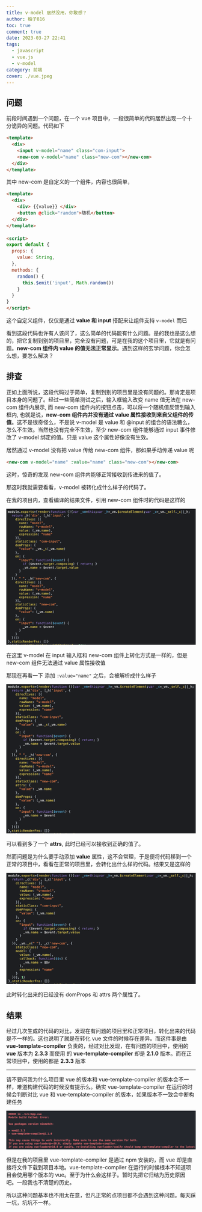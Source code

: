 ```yaml
---
title: v-model 居然没用，你敢想？
author: 柚子816
toc: true
comment: true
date: 2023-03-27 22:41
tags: 
  - javascript
  - vue.js
  - v-model
category: 前端
cover: ./vue.jpeg
---
```


## 问题

前段时间遇到一个问题，在一个 vue 项目中，一段很简单的代码居然出现一个十分诡异的问题。代码如下

```html
<template>
  <div>
    <input v-model="name" class="com-input">
    <new-com v-model="name" class="new-com"></new-com>
  </div>
</template>
```

其中 new-com 是自定义的一个组件，内容也很简单，

```html
<template>
  <div>
    <div> {{value}} </div>
    <button @click="random">随机</button>
  </div>
</template>

<script>
export default {
  props: {
    value: String,
  },
  methods: {
    random() {
      this.$emit('input', Math.random())
    }
  }
}
</script>
```

这个自定义组件，仅仅是通过 **value 和 input** 搭配来让组件支持 `v-model` 而已

看到这段代码也许有人该问了，这么简单的代码能有什么问题。是的我也是这么想的，把它复制到别的项目里，完全没有问题，可是在我的这个项目里，它就是有问题。**new-com 组件内 value 的值无法正常显示**。遇到这样的玄学问题，你会怎么想，要怎么解决？

## 排查

正如上面所说，这段代码过于简单，复制到别的项目里是没有问题的。那肯定是项目本身的问题了。经过一些简单测试之后，输入框输入改变 name 值无法在 new-com 组件内展示, 而 new-com 组件内的按钮点击，可以将一个随机值反馈到输入框内, 也就是说，**new-com 组件内并没有通过 value 属性接收到来自父组件的传值**。这不是很奇怪么，不是说 v-model 是 value 和 @input 的组合的语法糖么，怎么不生效。当然也没有完全不生效，至少 new-com 组件能够通过 input 事件修改了 v-model 绑定的值。只是 value 这个属性好像没有生效。

居然通过 v-model 没有把 value 传给 new-com 组件，那如果手动传递 value 呢

```html
<new-com v-model="name" :value="name" class="new-com"></new-com>
```

这时，惊奇的发现 new-com 组件内能够正常接收到传进来的值了。

那这时我就需要看看，v-model 被转化成什么样子的代码了。

在我的项目内，查看编译的结果文件，引用 new-com 组件时的代码是这样的

![Screenshot 2023-03-27 at 20.21.56.png](./Screenshot%202023-03-27%20at%2020.21.56.png)

在这里 v-model 在 input 输入框和 new-com 组件上转化方式是一样的，但是 new-com 组件无法通过 value 属性接收值

那现在再看一下 添加 `:value="name"` 之后，会被解析成什么样子

![Screenshot 2023-03-27 at 20.38.04.png](./Screenshot%202023-03-27%20at%2020.38.04.png)

可以看到多了一个 **attrs**, 此时已经可以接收到正确的值了。


然而问题是为什么要手动添加 **value** 属性，这不合常理，于是便将代码移到一个正常的项目中，看看在正常的项目里，会转化出什么样的代码。结果又是这样的


![Screenshot 2023-03-27 at 20.21.11.png](./Screenshot%202023-03-27%20at%2020.21.11.png)

此时转化出来的已经没有 domProps 和 attrs 两个属性了。

## 结果
经过几次生成的代码的对比，发现在有问题的项目里和正常项目，转化出来的代码是不一样的。这也说明了就是在转化 vue 文件的时候存在差异。而这件事是由 **vue-template-compiler** 负责的，经过对比发现，在有问题的项目中，使用的 **vue** 版本为 **2.3.3** 而使用 的 **vue-template-compiler** 却是 **2.1.0** 版本。而在正常项目中，使用的都是 **2.3.3** 版本

----

请不要问我为什么项目里 vue 的版本和 vue-template-compiler 的版本会不一样，难道构建代码的时候没有提示么。确实 vue-template-compiler 在运行的时候会判断对比 vue 和 vue-template-compiler 的版本，如果版本不一致会中断构建任务


![Screenshot 2023-03-27 at 22.08.05.png](./Screenshot%202023-03-27%20at%2022.08.05.png)

但是在我的项目里 vue-template-compiler 是通过 npm 安装的，而 vue 却是直接将文件下载到项目本地。vue-template-compiler 在运行的时候根本不知道项目会使用哪个版本的 vue。至于为什么会这样子。暂时先把它归结为历史原因吧。一段我也不清楚的历史。

所以这种问题基本也不用太在意，但凡正常的点项目都不会遇到这种问题。每天踩一坑，坑坑不一样。


